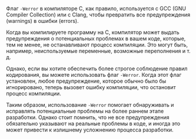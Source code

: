 Флаг `-Werror` в компиляторе C, как правило, используется с GCC (GNU Compiler Collection) или с Clang, чтобы превратить все предупреждения (warnings) в ошибки (errors).

Когда вы компилируете программу на C, компилятор может выдать предупреждения о потенциальных проблемах в вашем коде, которые, тем не менее, не останавливают процесс компиляции. Это могут быть, например, неиспользуемые переменные, возможные переполнения и т. д.

Однако, если вы хотите обеспечить более строгое соблюдение правил кодирования, вы можете использовать флаг `-Werror`. Когда этот флаг установлен, любое предупреждение, которое обычно было бы игнорировано, теперь вызовет ошибку компиляции, что остановит процесс компиляции.

Таким образом, использование `-Werror` помогает обнаруживать и исправлять потенциальные проблемы на более раннем этапе разработки. Однако стоит помнить, что не все предупреждения обязательно указывают на реальные проблемы в коде, и иногда это может привести к излишнему усложнению процесса разработки.